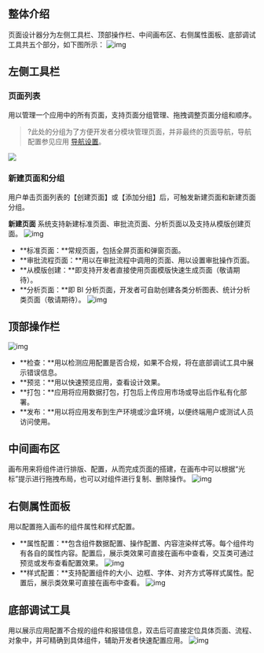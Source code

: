 
## 整体介绍
页面设计器分为左侧工具栏、顶部操作栏、中间画布区、右侧属性面板、底部调试工具共五个部分，如下图所示：
![img](https://main.qcloudimg.com/raw/6e7194547d46471b9fa46e4b04e10eb8.png)        

## 左侧工具栏
### 页面列表
用以管理一个应用中的所有页面，支持页面分组管理、拖拽调整页面分组和顺序。
>?此处的分组为了方便开发者分模块管理页面，并非最终的页面导航，导航配置参见应用 [导航设置](https://cloud.tencent.com/document/product/1365/57364)。

![](https://main.qcloudimg.com/raw/3f3abff8432c151a67f31ed5e69410d0.png)

### 新建页面和分组
用户单击页面列表的【创建页面】或【添加分组】后，可触发新建页面和新建页面分组。

**新建页面**
系统支持新建标准页面、审批流页面、分析页面以及支持从模版创建页面。
![img](https://main.qcloudimg.com/raw/e24818cf3a916b62316738b62a7fca93.png)      
- **标准页面：**常规页面，包括全屏页面和弹窗页面。
- **审批流程页面：**用以在审批流程中调用的页面、用以设置审批操作页面。
- **从模版创建：**即支持开发者直接使用页面模版快速生成页面（敬请期待）。
- **分析页面：**即 BI 分析页面，开发者可自助创建各类分析图表、统计分析类页面（敬请期待）。
![img](https://main.qcloudimg.com/raw/be51db8dfd0f7b8a817b4f45e2e5124e.png)                         

## 顶部操作栏
![img](https://main.qcloudimg.com/raw/314ac5da57a90ded22511cb46956504b.png)        
- **检查：**用以检测应用配置是否合规，如果不合规，将在底部调试工具中展示错误信息。
- **预览：**用以快速预览应用，查看设计效果。
- **打包：**应用将应用数据打包，打包后上传应用市场或导出后作私有化部署。
- **发布：**用以将应用发布到生产环境或沙盒环境，以便终端用户或测试人员访问使用。

## 中间画布区
画布用来将组件进行排版、配置，从而完成页面的搭建，在画布中可以根据“光标”提示进行拖拽布局，也可以对组件进行复制、删除操作。
![img](https://main.qcloudimg.com/raw/2cd582a3aa982accb2ebd366ab3ecfda.png)        

## 右侧属性面板
用以配置拖入画布的组件属性和样式配置。
- **属性配置：**包含组件数据配置、操作配置、内容渲染样式等。每个组件均有各自的属性内容。配置后，展示类效果可直接在画布中查看，交互类可通过预览或发布查看配置效果。
![img](https://main.qcloudimg.com/raw/2e606a07769a5495ffb0537036e3f02d.png)        
- **样式配置：**支持配置组件的大小、边框、字体、对齐方式等样式属性。配置后，展示类效果可直接在画布中查看。
![img](https://main.qcloudimg.com/raw/fa7cffe7058c1f1b2821602334067b70.png)        

## 底部调试工具
用以展示应用配置不合规的组件和报错信息，双击后可直接定位具体页面、流程、对象中，并可精确到具体组件，辅助开发者快速配置应用。
![img](https://main.qcloudimg.com/raw/208ff7f78f10c2933a8727c3e39abcc0.png)        
